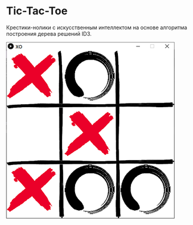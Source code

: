# Tic-Tac-Toe
Крестики-нолики с искусственным интеллектом на основе алгоритма построения дерева решений ID3.

![alt text](https://raw.githubusercontent.com/rdjake/Tic-Tac-Toe/master/image.png)
